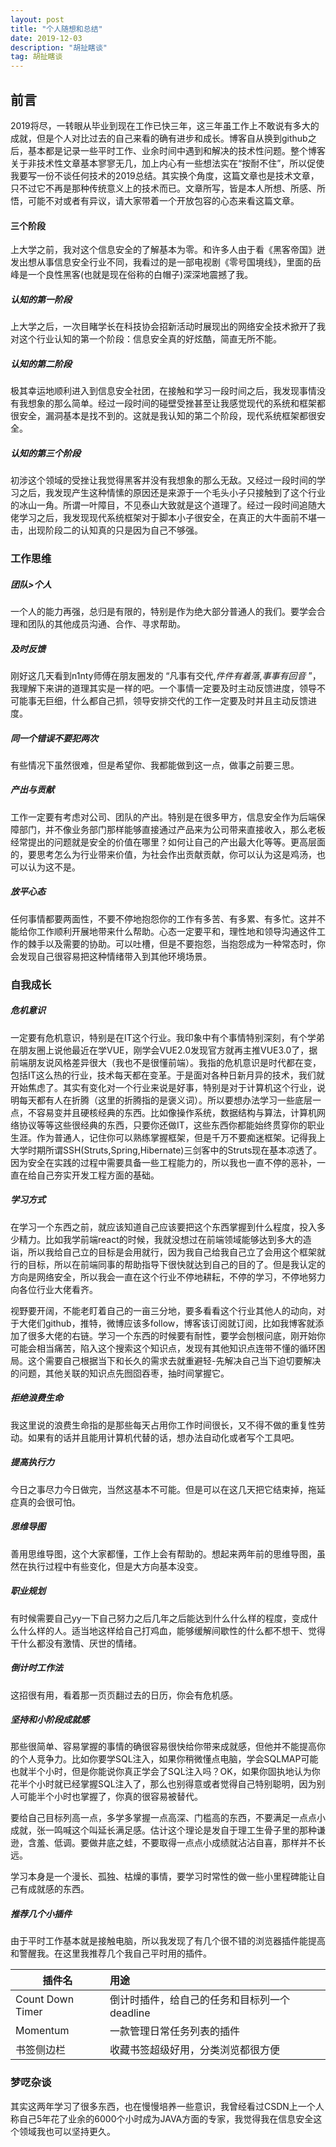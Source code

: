 ```yaml
---
layout: post  
title: "个人随想和总结"  
date: 2019-12-03
description: "胡扯瞎谈"
tag: 胡扯瞎谈
---
```


##  前言

2019将尽，一转眼从毕业到现在工作已快三年，这三年虽工作上不敢说有多大的成就，但是个人对比过去的自己来看的确有进步和成长。博客自从换到github之后，基本都是记录一些平时工作、业余时间中遇到和解决的技术性问题。整个博客关于非技术性文章基本寥寥无几，加上内心有一些想法实在“按耐不住”，所以促使我要写一份不谈任何技术的2019总结。其实换个角度，这篇文章也是技术文章，只不过它不再是那种传统意义上的技术而已。文章所写，皆是本人所想、所感、所悟，可能不对或者有异议，请大家带着一个开放包容的心态来看这篇文章。

#### 三个阶段

上大学之前，我对这个信息安全的了解基本为零。和许多人由于看《黑客帝国》迸发出想从事信息安全行业不同，我看过的是一部电视剧《零号国境线》，里面的岳峰是一个良性黑客(也就是现在俗称的白帽子)深深地震撼了我。

#####  认知的第一阶段

上大学之后，一次目睹学长在科技协会招新活动时展现出的网络安全技术掀开了我对这个行业认知的第一个阶段：信息安全真的好炫酷，简直无所不能。

#####  认知的第二阶段

极其幸运地顺利进入到信息安全社团，在接触和学习一段时间之后，我发现事情没有我想象的那么简单。经过一段时间的碰壁受挫甚至让我感觉现代的系统和框架都很安全，漏洞基本是找不到的。这就是我认知的第二个阶段，现代系统框架都很安全。

#####  认知的第三个阶段

初涉这个领域的受挫让我觉得黑客并没有我想象的那么无敌。又经过一段时间的学习之后，我发现产生这种情愫的原因还是来源于一个毛头小子只接触到了这个行业的冰山一角。所谓一叶障目，不见泰山大致就是这个道理了。经过一段时间追随大佬学习之后，我发现现代系统框架对于脚本小子很安全，在真正的大牛面前不堪一击，出现阶段二的认知真的只是因为自己不够强。

### 工作思维

#####  团队>个人

一个人的能力再强，总归是有限的，特别是作为绝大部分普通人的我们。要学会合理和团队的其他成员沟通、合作、寻求帮助。

#####  及时反馈

刚好这几天看到n1nty师傅在朋友圈发的 “凡事有交代,*件件有着落*,*事事有回音* ”，我理解下来讲的道理其实是一样的吧。一个事情一定要及时主动反馈进度，领导不可能事无巨细，什么都自己抓，领导安排交代的工作一定要及时并且主动反馈进度。

#####  同一个错误不要犯两次

有些情况下虽然很难，但是希望你、我都能做到这一点，做事之前要三思。

#####  产出与贡献

工作一定要有考虑对公司、团队的产出。特别是在很多甲方，信息安全作为后端保障部门，并不像业务部门那样能够直接通过产品来为公司带来直接收入，那么老板经常提出的问题就是安全的价值在哪里？如何让自己的产出最大化等等。更高层面的，要思考怎么为行业带来价值，为社会作出贡献贡献，你可以认为这是鸡汤，也可以认为这不是。

#####  放平心态

任何事情都要两面性，不要不停地抱怨你的工作有多苦、有多累、有多忙。这并不能给你工作顺利开展地带来什么帮助。心态一定要平和，理性地和领导沟通这件工作的棘手以及需要的协助。可以吐槽，但是不要抱怨，当抱怨成为一种常态时，你会发现自己很容易把这种情绪带入到其他环境场景。



###  自我成长

#####  危机意识

一定要有危机意识，特别是在IT这个行业。我印象中有个事情特别深刻，有个学弟在朋友圈上说他最近在学VUE，刚学会VUE2.0发现官方就再主推VUE3.0了，据前端朋友说风格差异很大（我也不是很懂前端）。我指的危机意识是时代都在变，包括IT这么热的行业，技术每天都在变革。于是面对各种日新月异的技术，我们就开始焦虑了。其实有变化对一个行业来说是好事，特别是对于计算机这个行业，说明每天都有人在折腾（这里的折腾指的是褒义词）。所以要想办法学习一些底层一点，不容易变并且硬核经典的东西。比如像操作系统，数据结构与算法，计算机网络协议等等这些很经典的东西，只要你还做IT，这些东西你都能始终贯穿你的职业生涯。作为普通人，记住你可以熟练掌握框架，但是千万不要痴迷框架。记得我上大学时期所谓SSH(Struts,Spring,Hibernate)三剑客中的Struts现在基本凉透了。因为安全在实践的过程中需要具备一些工程能力的，所以我也一直不停的恶补，一直在给自己夯实开发工程方面的基础。



#####  学习方式

在学习一个东西之前，就应该知道自己应该要把这个东西掌握到什么程度，投入多少精力。比如我学前端react的时候，我就没想过在前端领域能够达到多大的造诣，所以我给自己立的目标是会用就行，因为我自己给我自己立了会用这个框架就行的目标，所以在前端同事的帮助指导下很快就达到自己的目的了。但是我认定的方向是网络安全，所以我会一直在这个行业不停地耕耘，不停的学习，不停地努力向各位行业大佬看齐。

视野要开阔，不能老盯着自己的一亩三分地，要多看看这个行业其他人的动向，对于大佬们github，推特，微博应该多follow，博客该订阅就订阅，比如我博客就添加了很多大佬的右链。学习一个东西的时候要有耐性，要学会刨根问底，刚开始你可能会相当痛苦，陷入这个搜索这个知识点，发现有其他知识点连带不懂的循环困局。这个需要自己根据当下和长久的需求去就重避轻-先解决自己当下迫切要解决的问题，其他关联的知识点先囫囵吞枣，抽时间掌握它。





#####  拒绝浪费生命

我这里说的浪费生命指的是那些每天占用你工作时间很长，又不得不做的重复性劳动。如果有的话并且能用计算机代替的话，想办法自动化或者写个工具吧。

#####  提高执行力

今日之事尽力今日做完，当然这基本不可能。但是可以在这几天把它结束掉，拖延症真的会很可怕。

#####  思维导图

善用思维导图，这个大家都懂，工作上会有帮助的。想起来两年前的思维导图，虽然在执行过程中有些变化，但是大方向基本没变。

#####  职业规划

有时候需要自己yy一下自己努力之后几年之后能达到什么什么样的程度，变成什么什么样的人。适当地这样给自己打鸡血，能够缓解间歇性的什么都不想干、觉得干什么都没有激情、厌世的情绪。

#####  倒计时工作法

这招很有用，看着那一页页翻过去的日历，你会有危机感。

#####  坚持和小阶段成就感

那些很简单、容易掌握的事情的确很容易很快给你带来成就感，但他并不能提高你的个人竞争力。比如你要学SQL注入，如果你稍微懂点电脑，学会SQLMAP可能也就半个小时，但是你能说你真正学会了SQL注入吗？OK，如果你固执地认为你花半个小时就已经掌握SQL注入了，那么也别得意或者觉得自己特别聪明，因为别人可能半个小时也掌握了，你真的很容易被替代。

要给自己目标列高一点，多学多掌握一点高深、门槛高的东西，不要满足一点点小成就，张一鸣喊这个叫延长满足感。估计这个理论是发自于理工生骨子里的那种谦逊，含羞、低调。要做井底之蛙，不要取得一点点小成绩就沾沾自喜，那样并不长远。

学习本身是一个漫长、孤独、枯燥的事情，要学习时常性的做一些小里程碑能让自己有成就感的东西。

#####  推荐几个小插件

由于平时工作基本就是接触电脑，所以我发现了有几个很不错的浏览器插件能提高和警醒我。在这里我推荐几个我自己平时用的插件。

| 插件名           | 用途                                         |      |
| ---------------- | :------------------------------------------- | ---- |
| Count Down Timer | 倒计时插件，给自己的任务和目标列一个deadline |      |
| Momentum         | 一款管理日常任务列表的插件                   |      |
| 书签侧边栏       | 收藏书签超级好用，分类浏览都很方便           |      |

### 梦呓杂谈

其实这两年学习了很多东西，也在慢慢培养一些意识，我曾经看过CSDN上一个人称自己5年花了业余的6000个小时成为JAVA方面的专家，我觉得我在信息安全这个领域我也可以坚持更久。
